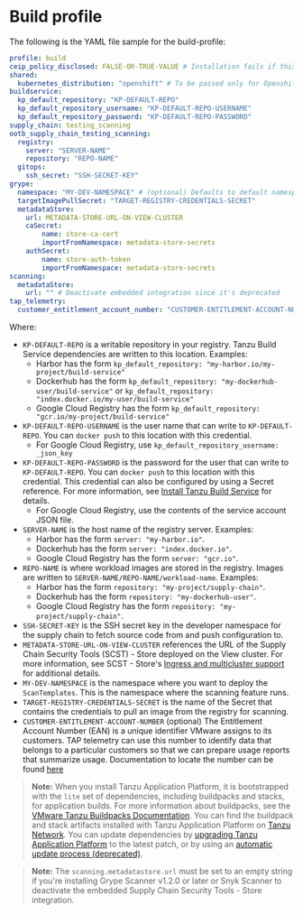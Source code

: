 # Build profile

The following is the YAML file sample for the build-profile:

```yaml
profile: build
ceip_policy_disclosed: FALSE-OR-TRUE-VALUE # Installation fails if this is not set to true. Not a string.
shared:
  kubernetes_distribution: "openshift" # To be passed only for Openshift. Defaults to "".
buildservice:
  kp_default_repository: "KP-DEFAULT-REPO"
  kp_default_repository_username: "KP-DEFAULT-REPO-USERNAME"
  kp_default_repository_password: "KP-DEFAULT-REPO-PASSWORD"
supply_chain: testing_scanning
ootb_supply_chain_testing_scanning:
  registry:
    server: "SERVER-NAME"
    repository: "REPO-NAME"
  gitops:
    ssh_secret: "SSH-SECRET-KEY"
grype:
  namespace: "MY-DEV-NAMESPACE" # (optional) Defaults to default namespace.
  targetImagePullSecret: "TARGET-REGISTRY-CREDENTIALS-SECRET"
  metadataStore:
    url: METADATA-STORE-URL-ON-VIEW-CLUSTER
    caSecret:
        name: store-ca-cert
        importFromNamespace: metadata-store-secrets
    authSecret:
        name: store-auth-token
        importFromNamespace: metadata-store-secrets
scanning:
  metadataStore:
    url: "" # Deactivate embedded integration since it's deprecated
tap_telemetry:
  customer_entitlement_account_number: "CUSTOMER-ENTITLEMENT-ACCOUNT-NUMBER" # (optional) identify data for creation of TAP usage reports
```

Where:

- `KP-DEFAULT-REPO` is a writable repository in your registry. Tanzu Build Service dependencies are written to this location. Examples:
  * Harbor has the form `kp_default_repository: "my-harbor.io/my-project/build-service"`
  * Dockerhub has the form `kp_default_repository: "my-dockerhub-user/build-service"` or `kp_default_repository: "index.docker.io/my-user/build-service"`
  * Google Cloud Registry has the form `kp_default_repository: "gcr.io/my-project/build-service"`
- `KP-DEFAULT-REPO-USERNAME` is the user name that can write to `KP-DEFAULT-REPO`. You can `docker push` to this location with this credential.
  * For Google Cloud Registry, use `kp_default_repository_username: _json_key`
- `KP-DEFAULT-REPO-PASSWORD` is the password for the user that can write to `KP-DEFAULT-REPO`. You can `docker push` to this location with this credential. This credential can also be configured by using a Secret reference. For more information, see [Install Tanzu Build Service](../../tanzu-build-service/install-tbs.html#install-secret-refs) for details.
  * For Google Cloud Registry, use the contents of the service account JSON file.
- `SERVER-NAME` is the host name of the registry server. Examples:
    * Harbor has the form `server: "my-harbor.io"`.
    * Dockerhub has the form `server: "index.docker.io"`.
    * Google Cloud Registry has the form `server: "gcr.io"`.
- `REPO-NAME` is where workload images are stored in the registry.
Images are written to `SERVER-NAME/REPO-NAME/workload-name`. Examples:
    * Harbor has the form `repository: "my-project/supply-chain"`.
    * Dockerhub has the form `repository: "my-dockerhub-user"`.
    * Google Cloud Registry has the form `repository: "my-project/supply-chain"`.
- `SSH-SECRET-KEY` is the SSH secret key in the developer namespace for the supply chain to fetch source code from and push configuration to.
- `METADATA-STORE-URL-ON-VIEW-CLUSTER` references the URL of the Supply Chain Security Tools (SCST) - Store deployed on the View cluster. For more information, see SCST - Store's [Ingress and multicluster support](../../scst-store/ingress-multicluster.html#scst-scan-install) for additional details.
- `MY-DEV-NAMESPACE` is the namespace where you want to deploy the `ScanTemplates`.
This is the namespace where the scanning feature runs.
- `TARGET-REGISTRY-CREDENTIALS-SECRET` is the name of the Secret that contains the
credentials to pull an image from the registry for scanning.
- `CUSTOMER-ENTITLEMENT-ACCOUNT-NUMBER` (optional) The Entitlement Account Number (EAN) is a unique identifier VMware assigns to its customers.  TAP telemetry can use this number to identify data that belongs to a particular customers so that we can prepare usage reports that summarize usage.  Documentation to locate the number can be found [here](https://docs.vmware.com/en/VMware-Tanzu-Kubernetes-Grid/1.5/vmware-tanzu-kubernetes-grid-15/GUID-cluster-lifecycle-ceip.html#identify-the-entitlement-account-number-2)

> **Note:** When you install Tanzu Application Platform, it is bootstrapped with the `lite`
> set of dependencies, including buildpacks and stacks, for application builds.
> For more information about buildpacks, see the [VMware Tanzu Buildpacks Documentation](https://docs.vmware.com/en/VMware-Tanzu-Buildpacks/services/tanzu-buildpacks/GUID-index.html).
> You can find the buildpack and stack artifacts installed with Tanzu Application Platform
> on [Tanzu Network](https://network.pivotal.io/products/tbs-dependencies).
> You can update dependencies by [upgrading Tanzu Application Platform](../../upgrading.md)
> to the latest patch, or
> by using an [automatic update process (deprecated)](../../tanzu-build-service/install-tbs.md#auto-updates-config).

> **Note:** The `scanning.metadatastore.url` must be set to an empty string if you're installing Grype Scanner v1.2.0 or later or Snyk Scanner to deactivate the embedded Supply Chain Security Tools - Store integration.

